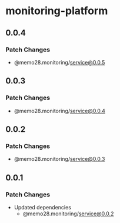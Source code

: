 # monitoring-platform

## 0.0.4

### Patch Changes

- @memo28.monitoring/service@0.0.5

## 0.0.3

### Patch Changes

- @memo28.monitoring/service@0.0.4

## 0.0.2

### Patch Changes

- @memo28.monitoring/service@0.0.3

## 0.0.1

### Patch Changes

- Updated dependencies
  - @memo28.monitoring/service@0.0.2
